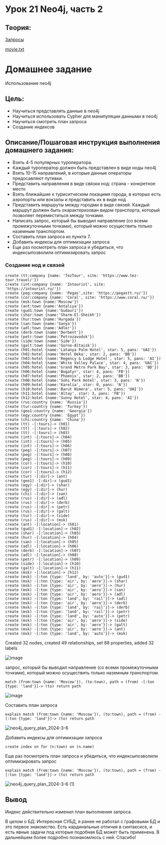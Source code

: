 # Урок 21 Neo4j, часть 2

## Теория:
[Запросы](neo4j_p1.md)

[movie.txt](movie.txt)


# Домашнее задание

Использование neo4j

## Цель:
- Научиться представлять данные в neo4j
- Научиться использовать Cypher для манипуляции данными в neo4j
- Научиться смотреть план запроса
- Создание индексов

## Описание/Пошаговая инструкция выполнения домашнего задания:
- Взять 4-5 популярных туроператора.
- Каждый туроператор должен быть представлен в виде ноды neo4j
- Взять 10-15 направлений, в которые данные операторы предосавляют путевки.
- Представить направления в виде связки нод: страна - конкретное место
- Взять ближайшие к туриситческим локацимя города, в которых есть аэропорты или вокзалы и представить их в виде нод
- Представить маршруты между городми в виде связей. Каждый маршрут должен быть охарактеризован видом транспорта, который позволяет переместиться между точками.
- Написать запрос, который бы выводил направление (со всеми промежуточными точками), который можно осуществить только наземным транспортом.
- Составить план запроса из пункта 7.
- Добавить индексы для оптимизации запроса
- Еще раз посмотреть план запроса и убедиться, что индексыпозволили оптимизировать запрос

### Создание нод и связей

```cypher
create (tt:company {name: 'TezTour', site: 'https://www.tez-tour.travel/'})
create (int:company {name: 'Intourist', site: 'https://intourist.ru/'})
create (peg:company {name: 'Pegas',site: 'https://pegastt.ru/'})
create (cor:company {name: 'Coral', site: 'https://www.coral.ru/'})
create (msk:town {name:'Moscow'})
create (ant:town {name:'Antaliya'})
create (gud1:town {name:'Gudauri'})
create (shar:town {name:'Sharm-El-Sheikh'})
create (hur:town {name:'Hurgada'})
create (san:town {name:'Sanya'})
create (adl:town {name:'Adler'})
create (derb:town {name:'Derbent'})
create (petr:town {name:'Petrozavodsk'})
create (side:town {name:'Side'})
create (galt:town {name:'Gorno-Altaisk'})
create (h01:hotel {name:'Latanya Palm Hotel', star: 5, pans: 'UAI'})
create (h02:hotel {name:'Hotel Deka', star: 2, pans: 'BB'})
create (h03:hotel {name:'Regency & Lodge Hotel', star: 5, pans: 'AI'})
create (h04:hotel {name:'White Valley Palace', star: 4, pans: 'UAI'})
create (h05:hotel {name:'Grand Metro Park Bay', star: 3, pans: 'BD'})
create (h06:hotel {name:'Bogatyr', star: 4, pans: 'FB'})
create (h07:hotel {name:'Phoenix', star: 2, pans: 'BB'})
create (h08:hotel {name:'Sohi Park Hotel', star: 3, pans: 'N'})
create (h09:hotel {name:'Karelia', star: 0, pans: 'N'})
create (h10:hotel {name:'Barut Himera', star: 5, pans: 'UAI'})
create (h11:hotel {name:'Altay', star: 3, pans: 'FB'})
create (h12:hotel {name:'Sunny Hotel', star: 4, pans: 'AI'})
create (rus:country {name: 'Russia'})
create (tur:country {name: 'Turkey'})
create (geo1:country {name: 'Georgia'})
create (egy:country {name: 'Egypt'})
create (chi:country {name: 'China'})
create (tt) -[:tours]-> (h01)
create (tt) -[:tours]-> (h02)
create (tt) -[:tours]-> (h03)
create (int) -[:tours]-> (h04)
create (int) -[:tours]-> (h05)
create (int) -[:tours]-> (h06)
create (peg) -[:tours]-> (h07)
create (peg) -[:tours]-> (h08)
create (peg) -[:tours]-> (h09)
create (cor) -[:tours]-> (h10)
create (cor) -[:tours]-> (h11)
create (cor) -[:tours]-> (h12)
create (tur) -[:dir]-> (ant)
create (geo1) -[:dir]-> (gud1)
create (egy) -[:dir]-> (shar)
create (egy) -[:dir]-> (hur)
create (chi) -[:dir]-> (san)
create (rus) -[:dir]-> (adl)
create (rus) -[:dir]-> (derb)
create (rus) -[:dir]-> (petr)
create (rus) -[:dir]-> (galt)
create (tur) -[:dir]-> (side)
create (rus) -[:dir]-> (msk)
create (ant) -[:location]-> (h01)
create (gud1) -[:location]-> (h02)
create (shar) -[:location]-> (h03)
create (hur) -[:location]-> (h04)
create (san) -[:location]-> (h05)
create (adl) -[:location]-> (h06)
create (derb) -[:location]-> (h07)
create (adl) -[:location]-> (h08)
create (petr) -[:location]-> (h09)
create (side) -[:location]-> (h10)
create (galt) -[:location]-> (h11)
create (msk) -[:location]-> (h12)
create (msk) -[:ton {type: 'land', by: 'auto'}]-> (gud1)
create (msk) -[:ton {type: 'air', by: 'aero'}]-> (shar)
create (msk) -[:ton {type: 'air', by: 'aero'}]-> (hur)
create (msk) -[:ton {type: 'air', by: 'aero'}]-> (san)
create (msk) -[:ton {type: 'air', by: 'aero'}]-> (adl)
create (msk) -[:ton {type: 'land', by: 'rail'}]-> (adl)
create (msk) -[:ton {type: 'air', by: 'aero'}]-> (derb)
create (msk) -[:ton {type: 'land', by: 'rail'}]-> (derb)
create (msk) -[:ton {type: 'land', by: 'rail'}]-> (petr)
create (msk) -[:ton {type: 'land', by: 'auto'}]-> (petr)
create (msk) -[:ton {type: 'air', by: 'aero'}]-> (side)
create (msk) -[:ton {type: 'air', by: 'aero'}]-> (galt)
create (msk) -[:ton {type: 'air', by: 'aero'}]-> (ant)
create (msk) -[:ton {type: 'land', by: 'auto'}]-> (msk)
```
Created 32 nodes, created 49 relationships, set 88 properties, added 32 labels

![image](https://github.com/ada04/NoSQL/assets/40420948/598846ec-e0e5-4bec-aa7e-032e78964f3b)

запрос, который бы выводил направление (со всеми промежуточными точками), который можно осуществить только наземным транспортом.

```cypher
match (from:town {name: 'Moscow'}), (to:town), path = (from) -[:ton {type: 'land'}]-> (to) return path
```

![image](https://github.com/ada04/NoSQL/assets/40420948/92a53fb5-2ce1-455a-980a-d02d0e94eae7)

Составить план запроса

```cypher
explain match (from:town {name: 'Moscow'}), (to:town), path = (from) -[:ton {type: 'land'}]-> (to) return path
```

![neo4j_query_plan_2024-3-6](https://github.com/ada04/NoSQL/assets/40420948/12c0605f-2331-4dc3-8c45-a4b34ac74495)


Добавить индексы для оптимизации запроса

```cypher
create index on for (n:town) on (n.name)
```

Еще раз посмотреть план запроса и убедиться, что индексыпозволили оптимизировать запрос

```cypher
explain match (from:town {name: 'Moscow'}), (to:town), path = (from) -[:ton {type: 'land'}]-> (to) return path
```

![neo4j_query_plan_2024-3-6 (1)](https://github.com/ada04/NoSQL/assets/40420948/75b8e0bf-54aa-4c7c-873c-52458730d9a2)

## Вывод

Индекс действительно изменил план выполнения запроса.

В целом о БД: Интересная СУБД, я ранее не работал с графовыми БД и это первое знакомство. Есть кардинальные отличия в синтаксисе, и есть явные задачи под которые подобная БД может быть применена. В дальнейшем более подробно познакомлюсь с ней. Спасибо!
